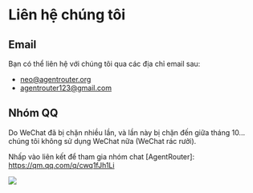 # Liên hệ chúng tôi

## Email

Bạn có thể liên hệ với chúng tôi qua các địa chỉ email sau:

- neo@agentrouter.org
- agentrouter123@gmail.com

## Nhóm QQ

Do WeChat đã bị chặn nhiều lần, và lần này bị chặn đến giữa tháng 10... chúng tôi không sử dụng WeChat nữa (WeChat rác rưởi).

Nhấp vào liên kết để tham gia nhóm chat [AgentRouter]: https://qm.qq.com/q/cwq1fJh1Li

![](../img/qqgroup.jpg)


